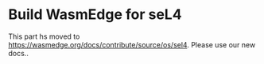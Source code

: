 # Build WasmEdge for seL4

This part hs moved to <https://wasmedge.org/docs/contribute/source/os/sel4>. Please use our new docs..
